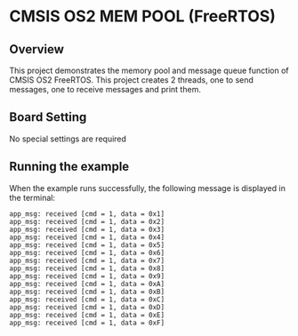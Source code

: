 # CMSIS OS2 MEM POOL (FreeRTOS)

## Overview

This project demonstrates the memory pool and message queue function of CMSIS OS2 FreeRTOS. This project creates 2 threads, one to send messages, one to receive messages and print them.

## Board Setting

No special settings are required

## Running the example

When the example runs successfully, the following message is displayed in the terminal:
```console
app_msg: received [cmd = 1, data = 0x1]
app_msg: received [cmd = 1, data = 0x2]
app_msg: received [cmd = 1, data = 0x3]
app_msg: received [cmd = 1, data = 0x4]
app_msg: received [cmd = 1, data = 0x5]
app_msg: received [cmd = 1, data = 0x6]
app_msg: received [cmd = 1, data = 0x7]
app_msg: received [cmd = 1, data = 0x8]
app_msg: received [cmd = 1, data = 0x9]
app_msg: received [cmd = 1, data = 0xA]
app_msg: received [cmd = 1, data = 0xB]
app_msg: received [cmd = 1, data = 0xC]
app_msg: received [cmd = 1, data = 0xD]
app_msg: received [cmd = 1, data = 0xE]
app_msg: received [cmd = 1, data = 0xF]
```
